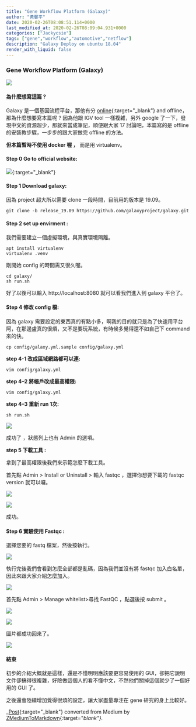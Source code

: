 ```yaml
---
title: "Gene Workflow Platform (Galaxy)"
author: "黃馨平"
date: 2020-02-26T08:08:51.114+0000
last_modified_at: 2020-02-26T08:09:04.931+0000
categories: ["Jackycsie"]
tags: ["gene","workflow","automotive","netflow"]
description: "Galaxy Deploy on ubuntu 18.04"
render_with_liquid: false
---
```


### Gene Workflow Platform \(Galaxy\)


![](https://miro.medium.com/max/1400/1*4LLc3F2oW_CJ8kdDnx9L-Q.jpeg)

#### 為什麼想寫這篇 ?

Galaxy 是一個基因流程平台，那他有分 [online](https://usegalaxy.org/){:target="_blank"} and offline，那為什麼想要寫本篇呢 ? 因為他跟 IGV tool 一樣複雜，另外 google 了一下，發現中文的資源超少，那就來當成筆記，順便跟大家 17 討論吧，本篇寫的是 offline 的安裝教步驟，一步步的跟大家做完 offline 的方法。

**但本篇暫時不使用 docker 喔 ，** 而是用 virtualenv。
#### Step 0 Go to official website:


[![](https://galaxyproject.org/images/galaxy-logos/galaxy_project_logo_blue.png)](https://galaxyproject.org/admin/get-galaxy/){:target="_blank"}

#### Step 1 Download galaxy:

因為 project 超大所以需要 clone 一段時間，目前用的版本是 19\.09。
```
git clone -b release_19.09 https://github.com/galaxyproject/galaxy.git
```
#### **Step 2** set up envirment **:**

我們需要建立一個虛擬環境，與真實環境隔離。
```
apt install virtualenv
virtualenv .venv
```

剛開始 config 的時間需又很久喔。
```
cd galaxy/
sh run.sh
```

好了以後可以輸入 http://localhost:8080 就可以看我們進入到 galaxy 平台了。
#### Step 4 修改 config 檔:

因為 galaxy 需要設定的東西真的有點小多，啊我的目的就只是為了快速用平台阿，在那邊盧真的很煩，又不是要玩系統，有時候多覺得還不如自己下 command 來的快。
```
cp config/galaxy.yml.sample config/galaxy.yml
```

**step 4\-1 改成區域網路都可以連:**
```
vim config/galaxy.yml
```

**step 4–2 將帳戶改成最高權限:**
```
vim config/galaxy.yml
```

**step 4–3 重新 run 1次:**
```
sh run.sh
```


![](https://miro.medium.com/max/1400/1*yDEYBuqKS0E-9ijJ6iaKEg.jpeg)


成功了 ，狀態列上也有 Admin 的選項。

**step 5 下載工具 :**

拿到了最高權限後我們來示範怎麼下載工具。

首先點 Admin > Install or Uninstall > 輸入 fastqc ，選擇你想要下載的 fastqc version 就可以囉。


![](https://miro.medium.com/max/1400/1*KSfvOPvkD49sZ8SKxOlsqw.png)



![](https://miro.medium.com/max/1400/1*i-5Xui-KwM-Yobc2jbXwhg.jpeg)


成功。
#### Step 6 實驗使用 Fastqc :

選擇您要的 fastq 檔案，然後按執行。


![](https://miro.medium.com/max/1400/1*uZ9udt4iJmiHrKdANnXt4A.jpeg)


執行完後我們會看到怎麼全部都是亂碼，因為我們並沒有將 fastqc 加入白名單，因此來跟大家介紹怎麼加入。


![](https://miro.medium.com/max/1400/1*anfsQ-sxRHV4NXpolx586g.jpeg)


首先點 Admin > Manage whitelist>尋找 FastQC ，點選後按 submit 。


![](https://miro.medium.com/max/1400/1*lLCeQSyljfOZw_m5mYK-wA.png)



![](https://miro.medium.com/max/1400/1*aMfJ6IdhOp2Y1iK6rF4Saw.jpeg)


圖片都成功回來了。


![](https://miro.medium.com/max/1400/1*Sn8d0qXK-lQJw6uoZ2ETYA.jpeg)

#### 結束

初步的介紹大概就是這樣，還是不懂明明應該要更容易使用的 GUI，卻把它說明文件卻搞得很複雜，好險做這個人的看不懂中文，不然他們關掉這個就少了一個好用的 GUI 了。

之後還會陸續增加覺得很煩的設定，讓大家盡量專注在 gene 研究的身上比較好。



_[Post](https://medium.com/jacky-life/gene-workflow-platform-galaxy-48082a569d9){:target="_blank"} converted from Medium by [ZMediumToMarkdown](https://github.com/ZhgChgLi/ZMediumToMarkdown){:target="_blank"}._
